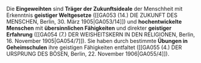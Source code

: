 
Die **Eingeweihten** sind **Träger der Zukunftsideale** der Menschheit mit Erkenntnis **geistiger Weltgesetze** ([[GA053 (14.) DIE ZUKUNFT DES MENSCHEN, Berlin, 30. März 1905|GA053/14]]) und **hochentwickelte Menschen** mit **übersinnlichen Fähigkeiten** und direkter **geistiger Erfahrung** ([[GA054 (7.) DER WEISHEITSKERN IN DEN RELIGIONEN, Berlin, 16. November 1905|GA054/7]]). Sie haben durch bestimmte **Übungen in Geheimschulen** ihre geistigen Fähigkeiten entfaltet ([[GA055 (4.) DER URSPRUNG DES BÖSEN, Berlin, 22. November 1906|GA055/4]]).
